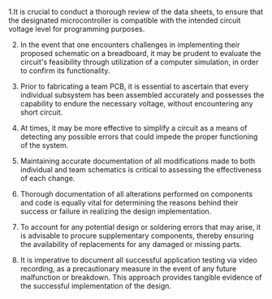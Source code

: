 1.It is crucial to conduct a thorough review of the data sheets, to ensure that the designated microcontroller is compatible with the intended circuit voltage level for programming purposes.

2. In the event that one encounters challenges in implementing their proposed schematic on a breadboard, it may be prudent to evaluate the circuit's feasibility through utilization of a computer simulation, in order to confirm its functionality.

3. Prior to fabricating a team PCB, it is essential to ascertain that every individual subsystem has been assembled accurately and possesses the capability to endure the necessary voltage, without encountering any short circuit.


4. At times, it may be more effective to simplify a circuit as a means of detecting any possible errors that could impede the proper functioning of the system.


5. Maintaining accurate documentation of all modifications made to both individual and team schematics is critical to assessing the effectiveness of each change.


6. Thorough documentation of all alterations performed on components and code is equally vital for determining the reasons behind their success or failure in realizing the design implementation.


7. To account for any potential design or soldering errors that may arise, it is advisable to procure supplementary components, thereby ensuring the availability of replacements for any damaged or missing parts.


8. It is imperative to document all successful application testing via video recording, as a precautionary measure in the event of any future malfunction or breakdown. This approach provides tangible evidence of the successful implementation of the design.


